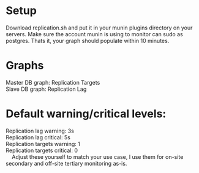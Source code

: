 # Setup

Download replication.sh and put it in your munin plugins directory on your servers. Make sure the account munin is using to monitor can sudo as postgres. Thats it, your graph should populate within 10 minutes.

# Graphs
Master DB graph: Replication Targets<br />
Slave DB graph: Replication Lag

# Default warning/critical levels:
Replication lag warning: 3s<br />
Replication lag critical: 5s<br />
Replication targets warning: 1<br />
Replication targets critical: 0<br />
&nbsp;&nbsp;&nbsp;&nbsp;Adjust these yourself to match your use case, I use them for on-site secondary and off-site tertiary monitoring as-is.
